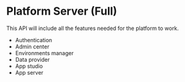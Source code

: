 # Platform Server (Full)

This API will include all the features needed for the platform to work.

- Authentication
- Admin center
- Environments manager
- Data provider
- App studio
- App server

